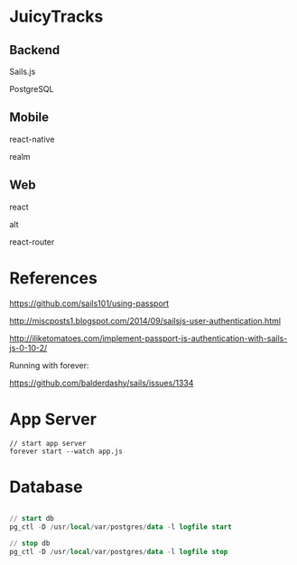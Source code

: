 # JuicyTracks

## Backend
Sails.js

PostgreSQL

## Mobile
react-native

realm

## Web
react

alt

react-router

# References

https://github.com/sails101/using-passport

http://miscposts1.blogspot.com/2014/09/sailsjs-user-authentication.html

http://iliketomatoes.com/implement-passport-js-authentication-with-sails-js-0-10-2/

Running with forever:

https://github.com/balderdashy/sails/issues/1334

# App Server
```
// start app server
forever start --watch app.js
```

# Database
```sql

// start db
pg_ctl -D /usr/local/var/postgres/data -l logfile start

// stop db
pg_ctl -D /usr/local/var/postgres/data -l logfile stop
```